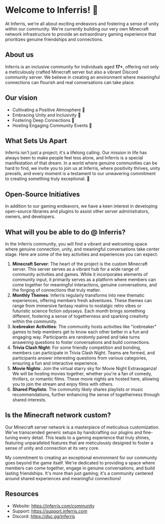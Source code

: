 # Welcome to Inferris! 🌟

At Inferris, we're all about exciting endeavors and fostering a sense of unity within our community. We're currently building our very own Minecraft network infrastructure to provide an extraordinary gaming experience that prioritizes genuine friendships and connections.

## About us
Inferris is an inclusive community for individuals aged **17+**, offering not only a meticulously crafted Minecraft server but also a vibrant Discord community server. We believe in creating an environment where meaningful connections can flourish and real conversations can take place.

## Our vision
- Cultivating a Positive Atmosphere 🌼
- Embracing Unity and Inclusivity 🤝
- Fostering Deep Connections 💬
- Hosting Engaging Community Events 🎉

## What Sets Us Apart
Inferris isn't just a project; it's a lifelong calling. Our mission in life has always been to make people feel less alone, and Inferris is a special manifestation of that dream. In a world where genuine communities can be hard to find, we invite you to join us at Inferris, where positivity thrives, unity prevails, and every moment is a testament to our unwavering commitment to creating something truly exceptional. 🖤

## Open-Source Initiatives
In addition to our gaming endeavors, we have a keen interest in developing open-source libraries and plugins to assist other server administrators, owners, and developers.

## What will you be able to do @ Inferris?
In the Inferris community, you will find a vibrant and welcoming space where genuine connection, unity, and meaningful conversations take center stage. Here are some of the key activities and experiences you can expect:
1. **Minecraft Server**: The heart of the project is the custom Minecraft server. This server serves as a vibrant hub for a wide range of community activities and games. While it incorporates elements of community input, it primarily serves as a platform where members can come together for meaningful interactions, genuine conversations, and the forging of connections that truly matter.
2. **Monthly Themes**: Inferris regularly transforms into new thematic experiences, offering members fresh adventures. These themes can range from immersive fantasy realms to nostalgic retro vibes or futuristic science fiction odysseys. Each month brings something different, fostering a sense of togetherness and sparking creativity within the community.
3. **Icebreaker Activities**: The community hosts activities like "icebreaker" games to help members get to know each other better in a fun and engaging way. Participants are randomly paired and take turns answering questions to foster conversations and build connections.
4. **Trivia Clash Night**: For some friendly competition and bonding, members can participate in Trivia Clash Night. Teams are formed, and participants answer interesting questions from various categories, ensuring a fun and interactive experience.
5. **Movie Nights**: Join the virtual starry sky for Movie Night Extravaganza! We will be hosting movies together, whether you're a fan of comedy, thrillers, or romantic films. These movie nights are hosted here, allowing you to join the stream and enjoy films with others.
6. **Shared Playlists**: The community likely shares playlists or music recommendations, further enhancing the sense of togetherness through shared interests.

## Is the Minecraft network custom?
Our Minecraft server network is a masterpiece of meticulous customization. We've transcended generic setups by handcrafting our plugins and fine-tuning every detail. This leads to a gaming experience that truly shines, featuring unparalleled features that are meticulously designed to foster a sense of unity and connection at its very core.

My commitment to creating an exceptional environment for our community goes beyond the game itself. We're dedicated to providing a space where members can come together, engage in genuine conversations, and build lasting friendships. It's more than just gaming; it's a community centered around shared experiences and meaningful connections!

## Resources
* Website: https://inferris.com/community
* Support: https://support.inferris.com
* Discord: https://dsc.gg/inferris 
<!--

**Here are some ideas to get you started:**

🙋‍♀️ A short introduction - what is your organization all about?
🌈 Contribution guidelines - how can the community get involved?
👩‍💻 Useful resources - where can the community find your docs? Is there anything else the community should know?
🍿 Fun facts - what does your team eat for breakfast?
🧙 Remember, you can do mighty things with the power of [Markdown](https://docs.github.com/github/writing-on-github/getting-started-with-writing-and-formatting-on-github/basic-writing-and-formatting-syntax)
-->
